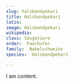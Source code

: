 ```yaml
---
slug: halsbandpekari
title: Halsbandpekari
latin:
image: Halsbandpekari
wikipedia: 
class: Säugetiere
order:  Paarhufer
family:  Nabelschweine
species:  Halsbandpekari

---
```


I am content.
